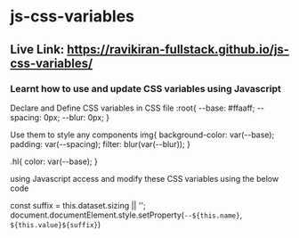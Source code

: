 # js-css-variables
## Live Link: https://ravikiran-fullstack.github.io/js-css-variables/


### Learnt how to use and update CSS variables using Javascript

   Declare and Define CSS variables in CSS file
    :root{
      --base: #ffaaff;
      --spacing: 0px;
      --blur: 0px;
    }
    
  Use them to style any components
  img{
      background-color: var(--base);
      padding: var(--spacing);
      filter: blur(var(--blur));
  }

  .hl{
      color: var(--base);
  }
  
  using Javascript access and modify these CSS variables using the below code
  
  const suffix = this.dataset.sizing || '';
  document.documentElement.style.setProperty(`--${this.name}`, `${this.value}${suffix}`)
